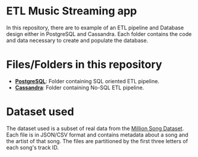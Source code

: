 # ETL Music Streaming app
In this repository, there are to example of an ETL pipeline and Database design either in PostgreSQL and Cassandra. Each folder contains the code and data necessary to create and populate the database.

# Files/Folders in this repository


* **[PostgreSQL](PostgreSQL)**: Folder containing SQL oriented ETL pipeline.
* **[Cassandra](Cassandra)**:  Folder containing No-SQL ETL pipeline.


# Dataset used

The dataset used is a subset of real data from the [Million Song Dataset](http://millionsongdataset.com/). Each file is in JSON/CSV format and contains metadata about a song and the artist of that song. The files are partitioned by the first three letters of each song's track ID.
